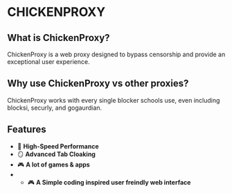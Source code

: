 # CHICKENPROXY



## What is ChickenProxy?

ChickenProxy is a web proxy designed to bypass censorship and provide an exceptional user experience.

## Why use ChickenProxy vs other proxies?

ChickenProxy works with every single blocker schools use, even including blocksi, securly, and gogaurdian.

## Features

- 🚀 **High-Speed Performance**
- 🪞 **Advanced Tab Cloaking**
- 🎮 **A lot of games & apps**
- - 🎮 **A Simple coding inspired user freindly web interface**
